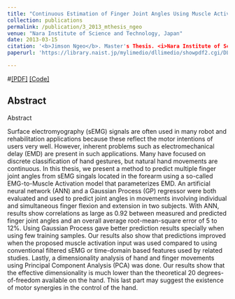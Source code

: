 ```yaml
---
title: "Continuous Estimation of Finger Joint Angles Using Muscle Activation Inputs from Surface EMG Signals"
collection: publications
permalink: /publication/3_2013_mthesis_ngeo
venue: "Nara Institute of Science and Technology, Japan"
date: 2013-03-15
citation: '<b>Jimson Ngeo</b>. Master's Thesis. <i>Nara Institute of Science and Technology</i>.'
paperurl: 'https://library.naist.jp/mylimedio/dllimedio/showpdf2.cgi/DLPDFR009776_P1-84'

---  
```

#[[PDF]](http://jngeo.github.io/files/mthesis_jngeo.pdf) [[Code]]()

## Abstract
Abstract

Surface electromyography (sEMG) signals are often used in many robot and rehabilitation applications because these reflect the motor intentions of users very well. However, inherent problems such as electromechanical delay (EMD) are present in such applications. Many have focused on discrete classification of hand gestures, but natural hand movements are continuous. In this thesis, we present a method to predict multiple finger joint angles from sEMG singals located in the forearm using a so-called EMG-to-Muscle Activation model that parameterizes EMD. An artificial neural network (ANN) and a Gaussian Process (GP) regressor were both evaluated and used to predict joint angles in movements involving individual and simultaneous finger flexion and extension in two subjects. With ANN, results show correlations as large as 0.92 between measured and predicted finger joint angles and an overall average root-mean-square error of 5 to 12%. Using Gaussian Process gave better prediction results specially when using few training samples. Our results also show that predictions improved when the proposed muscle activation input was used compared to using conventional filtered sEMG or time-domain based features used by related studies. Lastly, a dimensionality analysis of hand and finger movements using Principal Component Analysis (PCA) was done. Our results show that the effective dimensionality is much lower than the theoretical 20 degrees-of-freedom available on the hand. This last part may suggest the existence of motor synergies in the control of the hand.
